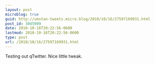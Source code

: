 ```yaml
---
layout: post
microblog: true
guid: http://vmstan-tweets.micro.blog/2010/10/16/27597169931.html
post_id: 3045909
date: 2010-10-16T20:22:56-0600
lastmod: 2010-10-16T20:22:56-0600
type: post
url: /2010/10/16/27597169931.html
---
```

Testing out qTwitter. Nice little tweak.
